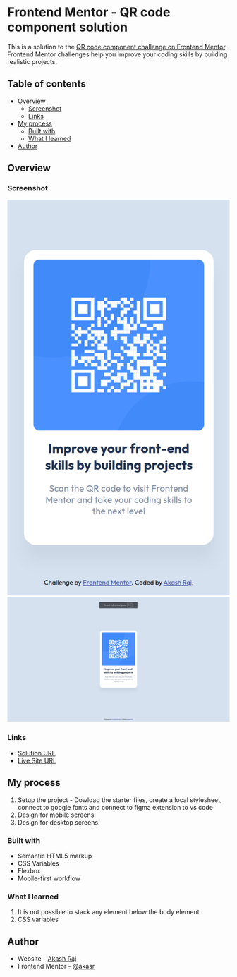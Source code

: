 # Frontend Mentor - QR code component solution

This is a solution to the [QR code component challenge on Frontend Mentor](https://www.frontendmentor.io/challenges/qr-code-component-iux_sIO_H). Frontend Mentor challenges help you improve your coding skills by building realistic projects. 

## Table of contents

- [Overview](#overview)
  - [Screenshot](#screenshot)
  - [Links](#links)
- [My process](#my-process)
  - [Built with](#built-with)
  - [What I learned](#what-i-learned)
- [Author](#author)

## Overview

### Screenshot

![Mobile Screen Screenshot](./screenshots/mobile.png)
![Desktop Screen Screenshot](./screenshots/desktop.png)

### Links

- [Solution URL](https://github.com/akasr/frontendmentor/tree/main/development/newbie/qr-code-component)
- [Live Site URL](https://akasr.github.io/frontendmentor/development/newbie/qr-code-component/)

## My process
1. Setup the project - Dowload the starter files, create a local stylesheet, connect to google fonts and connect to figma extension to vs code
2. Design for mobile screens.
3. Design for desktop screens.

### Built with

- Semantic HTML5 markup
- CSS Variables
- Flexbox
- Mobile-first workflow

### What I learned

1. It is not possible to stack any element below the body element.
2. CSS variables

## Author

- Website - [Akash Raj](https://www.roshiv.notion.site)
- Frontend Mentor - [@akasr](https://www.frontendmentor.io/profile/akasr)